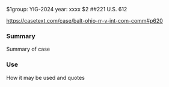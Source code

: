 $1group: YIG-2024
year: xxxx
$2
##221 U.S. 612

https://casetext.com/case/balt-ohio-rr-v-int-com-comm#p620

### Summary

Summary of case

### Use

How it may be used and quotes
